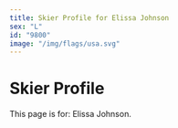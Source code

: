 ```yaml
---
title: Skier Profile for Elissa Johnson
sex: "L"
id: "9800"
image: "/img/flags/usa.svg" 
---
```


# Skier Profile

This page is for: Elissa Johnson.
    
